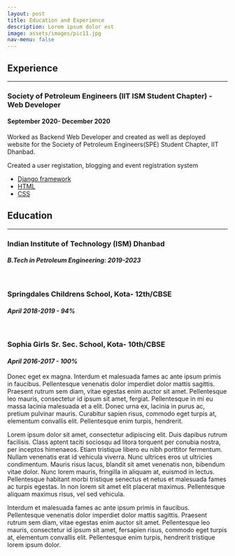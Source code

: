 ```yaml
---
layout: post
title: Education and Experience
description: Lorem ipsum dolor est
image: assets/images/pic11.jpg
nav-menu: false
---
```


<h2> Experience </h2>
<hr>
<h3>Society of Petroleum Engineers (IIT ISM Student Chapter) - Web Developer</h3>
<h4>September 2020- December 2020</h4>
<p> Worked as Backend Web Developer and created as well as deployed website for the Society of Petroleum Engineers(SPE) Student Chapter, IIT 
  Dhanbad.</p>
  <p> Created a user registation, blogging and event registration system </p>
 <ul class="actions">
	<li><a href="#" class="button special small">Django framework</a></li>
  <li><a href="#" class="button special small">HTML</a></li>
  <li><a href="#" class="button special small">CSS</a></li>
</ul>

<h2> Education </h2>
<hr>
<h3> Indian Institute of Technology (ISM) Dhanbad </h3>
<h4><i>B.Tech in Petroleum Engineering: 2019-2023</i></h4>
 <br>
 <h3> Springdales Childrens School, Kota- 12th/CBSE</h3>
 <h4><i>April 2018-2019 - <b>94%</b></i></h4>
 <br>
 <h3> Sophia Girls Sr. Sec. School, Kota- 10th/CBSE</h3>
 <h4><i>April 2016-2017 - <b>100%</b></i></h4>



Donec eget ex magna. Interdum et malesuada fames ac ante ipsum primis in faucibus. Pellentesque venenatis dolor imperdiet dolor mattis sagittis. Praesent rutrum sem diam, vitae egestas enim auctor sit amet. Pellentesque leo mauris, consectetur id ipsum sit amet, fergiat. Pellentesque in mi eu massa lacinia malesuada et a elit. Donec urna ex, lacinia in purus ac, pretium pulvinar mauris. Curabitur sapien risus, commodo eget turpis at, elementum convallis elit. Pellentesque enim turpis, hendrerit.

Lorem ipsum dolor sit amet, consectetur adipiscing elit. Duis dapibus rutrum facilisis. Class aptent taciti sociosqu ad litora torquent per conubia nostra, per inceptos himenaeos. Etiam tristique libero eu nibh porttitor fermentum. Nullam venenatis erat id vehicula viverra. Nunc ultrices eros ut ultricies condimentum. Mauris risus lacus, blandit sit amet venenatis non, bibendum vitae dolor. Nunc lorem mauris, fringilla in aliquam at, euismod in lectus. Pellentesque habitant morbi tristique senectus et netus et malesuada fames ac turpis egestas. In non lorem sit amet elit placerat maximus. Pellentesque aliquam maximus risus, vel sed vehicula.

Interdum et malesuada fames ac ante ipsum primis in faucibus. Pellentesque venenatis dolor imperdiet dolor mattis sagittis. Praesent rutrum sem diam, vitae egestas enim auctor sit amet. Pellentesque leo mauris, consectetur id ipsum sit amet, fersapien risus, commodo eget turpis at, elementum convallis elit. Pellentesque enim turpis, hendrerit tristique lorem ipsum dolor.
